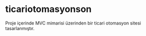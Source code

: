 # ticariotomasyonson
Proje içerinde MVC mimarisi üzerinden bir ticari otomasyon sitesi tasarlanmıştır.

